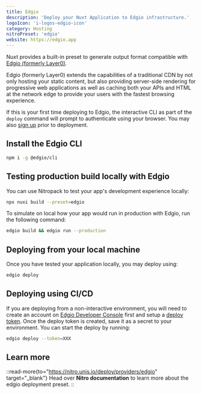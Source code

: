 ```yaml
---
title: Edgio
description: 'Deploy your Nuxt Application to Edgio infrastructure.'
logoIcon: 'i-logos-edgio-icon'
category: Hosting
nitroPreset: 'edgio'
website: https://edgio.app
---
```


Nuxt provides a built-in preset to generate output format compatible with [Edgio (formerly Layer0)](https://edg.io/).

Edgio (formerly Layer0) extends the capabilities of a traditional CDN by not only hosting your static content, but also providing server-side rendering for progressive web applications as well as caching both your APIs and HTML at the network edge to provide your users with the fastest browsing experience.

If this is your first time deploying to Edgio, the interactive CLI as part of the `deploy` command will prompt to authenticate using your browser. You may also [sign up](https://edgio.app/signup) prior to deployment.

## Install the Edgio CLI

```bash
npm i -g @edgio/cli
```

## Testing production build locally with Edgio

You can use Nitropack to test your app's development experience locally:

```bash
npx nuxi build --preset=edgio
```

To simulate on local how your app would run in production with Edgio, run the following command:

```bash
edgio build && edgio run --production
```

## Deploying from your local machine

Once you have tested your application locally, you may deploy using:

```bash
edgio deploy
```

## Deploying using CI/CD

If you are deploying from a non-interactive environment, you will need to create an account on [Edgio Developer Console](https://app.layer0.co) first and setup a [deploy token](https://docs.edg.io/guides/basics/deploy#deploy-from-ci). Once the deploy token is created, save it as a secret to your environment. You can start the deploy by running:

```bash
edgio deploy --token=XXX
```

## Learn more

::read-more{to="https://nitro.unjs.io/deploy/providers/edgio" target="_blank"}
Head over **Nitro documentation** to learn more about the edgio deployment preset.
::
